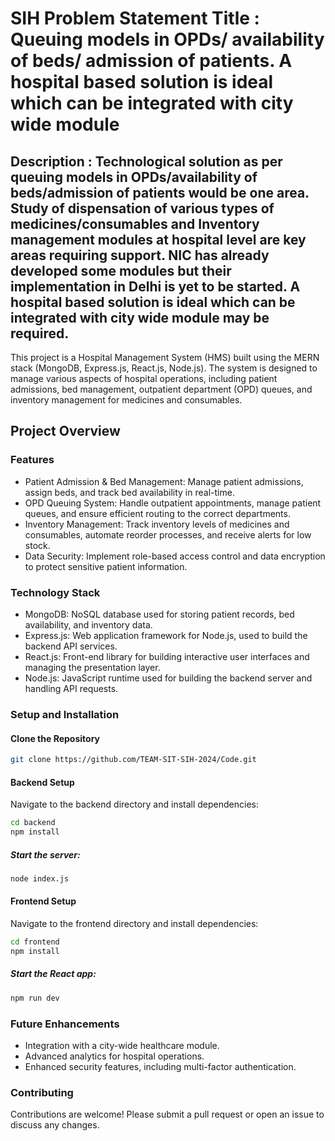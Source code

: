 # SIH Problem Statement Title : Queuing models in OPDs/ availability of beds/ admission of patients. A hospital based solution is ideal which can be integrated with city wide module

## Description : Technological solution as per queuing models in OPDs/availability of beds/admission of patients would be one area. Study of dispensation of various types of medicines/consumables and Inventory management modules at hospital level are key areas requiring support. NIC has already developed some modules but their implementation in Delhi is yet to be started. A hospital based solution is ideal which can be integrated with city wide module may be required.

This project is a Hospital Management System (HMS) built using the MERN stack (MongoDB, Express.js, React.js, Node.js). The system is designed to manage various aspects of hospital operations, including patient admissions, bed management, outpatient department (OPD) queues, and inventory management for medicines and consumables.

## Project Overview

### Features

- Patient Admission & Bed Management: Manage patient admissions, assign beds, and track bed availability in real-time.
- OPD Queuing System: Handle outpatient appointments, manage patient queues, and ensure efficient routing to the correct departments.
- Inventory Management: Track inventory levels of medicines and consumables, automate reorder processes, and receive alerts for low stock.
- Data Security: Implement role-based access control and data encryption to protect sensitive patient information.

### Technology Stack

- MongoDB: NoSQL database used for storing patient records, bed availability, and inventory data.
- Express.js: Web application framework for Node.js, used to build the backend API services.
- React.js: Front-end library for building interactive user interfaces and managing the presentation layer.
- Node.js: JavaScript runtime used for building the backend server and handling API requests.

### Setup and Installation

#### Clone the Repository

```bash
git clone https://github.com/TEAM-SIT-SIH-2024/Code.git
```

#### Backend Setup

Navigate to the backend directory and install dependencies:

```bash
cd backend
npm install
```

##### Start the server:

```bash
node index.js
```

#### Frontend Setup

Navigate to the frontend directory and install dependencies:

```bash
cd frontend
npm install
```

##### Start the React app:

```bash
npm run dev
```

### Future Enhancements

- Integration with a city-wide healthcare module.
- Advanced analytics for hospital operations.
- Enhanced security features, including multi-factor authentication.

### Contributing

Contributions are welcome! Please submit a pull request or open an issue to discuss any changes.

